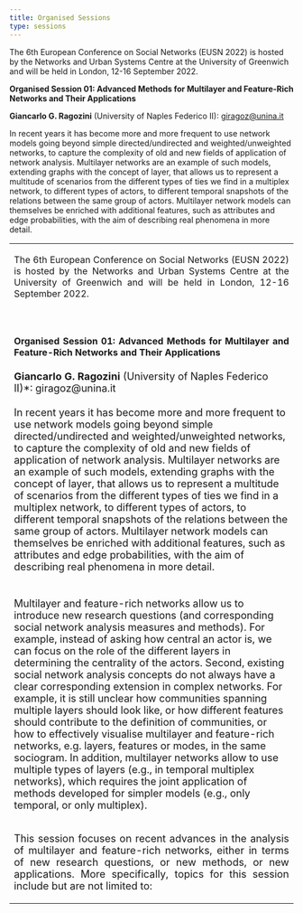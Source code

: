 ```yaml
---
title: Organised Sessions
type: sessions
---
```


The 6th European Conference on Social Networks (EUSN 2022) is hosted by the Networks and Urban Systems Centre at the University of Greenwich and will be held in London, 12-16 September 2022.

**Organised Session 01: Advanced Methods for Multilayer and Feature-Rich Networks and Their Applications**

**Giancarlo G. Ragozini** (University of Naples Federico II): giragoz@unina.it

In recent years it has become more and more frequent to use network models going beyond simple directed/undirected and weighted/unweighted networks, to capture the complexity of old and new fields of application of network analysis. Multilayer networks are an example of such models, extending graphs with the concept of layer, that allows us to represent a multitude of scenarios from the different types of ties we find in a multiplex network, to different types of actors, to different temporal snapshots of the relations between the same group of actors. Multilayer network models can themselves be enriched with additional features, such as attributes and edge probabilities, with the aim of describing real phenomena in more detail.

  <table>
  <tr>
    <td><p align="justify">The 6th European Conference on Social Networks (EUSN 2022) is hosted by the Networks and Urban Systems Centre at the University of Greenwich and will be held in London, 12-16 September 2022.</p></td>
  </tr>
  <tr>
    <td><br></td>
  </tr>
  <tr>
    <td><p align="justify"><b>Organised Session 01: Advanced Methods for Multilayer and Feature-Rich Networks and Their Applications</b></p></td>
  </tr>
   <tr>
     <td><font size="4"><b>Giancarlo G. Ragozini</b> (University of Naples Federico II)*: giragoz@unina.it</font></td>
  </tr>
   <tr>
    <td><p align="left"><font size="4">In recent years it has become more and more frequent to use network models going beyond simple directed/undirected and weighted/unweighted networks, to capture the complexity of old and new fields of application of network analysis. Multilayer networks are an example of such models, extending graphs with the concept of layer, that allows us to represent a multitude of scenarios from the different types of ties we find in a multiplex network, to different types of actors, to different temporal snapshots of the relations between the same group of actors. Multilayer network models can themselves be enriched with additional features, such as attributes and edge probabilities, with the aim of describing real phenomena in more detail.</font></p></td>
  </tr>
    <tr>
    <td></td>
  </tr>
   <tr>
    <td><p align="left"><font size="4">Multilayer and feature-rich networks allow us to introduce new research questions (and corresponding social network analysis measures and methods). For example, instead of asking how central an actor is, we can focus on the role of the different layers in determining the centrality of the actors. Second, existing social network analysis concepts do not always have a clear corresponding extension in complex networks. For example, it is still unclear how communities spanning multiple layers should look like, or how different features should contribute to the definition of communities, or how to effectively visualise multilayer and feature-rich networks, e.g. layers, features or modes, in the same sociogram. In addition, multilayer networks allow to use multiple types of layers (e.g., in temporal multiplex networks), which requires the joint application of methods developed for simpler models (e.g., only temporal, or only multiplex).</font></p></td>
  </tr>
  <tr>
    <td><p align="justify"><font size="4">This session focuses on recent advances in the analysis of multilayer and feature-rich networks, either in terms of new research questions, or new methods, or new applications. More specifically, topics for this session include but are not limited to: </font></p></td>
  </tr>
 </table>      


